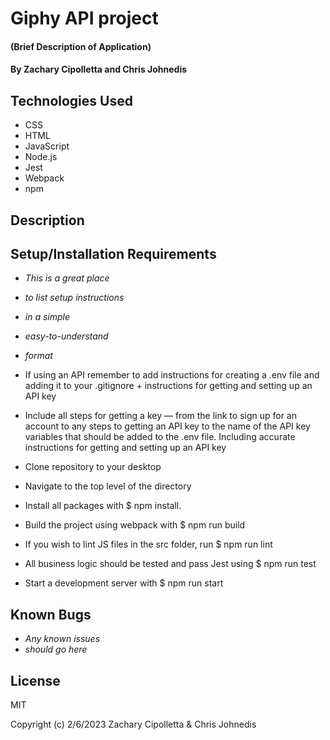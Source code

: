 # Giphy API project

#### (Brief Description of Application)

#### By Zachary Cipolletta and Chris Johnedis

## Technologies Used

* CSS
* HTML
* JavaScript
* Node.js
* Jest
* Webpack
* npm

## Description

## Setup/Installation Requirements

* _This is a great place_
* _to list setup instructions_
* _in a simple_
* _easy-to-understand_
* _format_
* If using an API remember to add instructions for creating a .env file and adding it to your .gitignore + instructions for getting and setting up an API key
* Include all steps for getting a key — from the link to sign up for an account to any steps to getting an API key to the name of the API key variables that should be added to the .env file. Including accurate instructions for getting and setting up an API key

* Clone repository to your desktop
* Navigate to the top level of the directory
* Install all packages with $ npm install.
* Build the project using webpack with $ npm run build
* If you wish to lint JS files in the src folder, run $ npm run lint
* All business logic should be tested and pass Jest using $ npm run test
* Start a development server with $ npm run start

## Known Bugs

* _Any known issues_
* _should go here_

## License
MIT

Copyright (c) 2/6/2023 Zachary Cipolletta & Chris Johnedis
